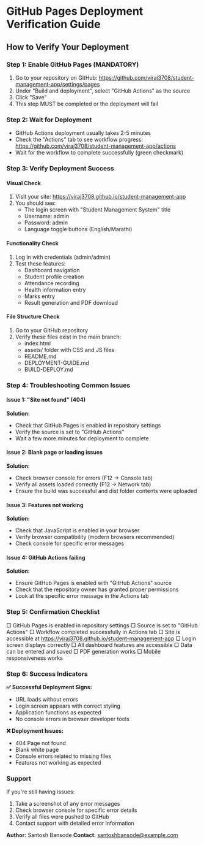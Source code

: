 # GitHub Pages Deployment Verification Guide

## How to Verify Your Deployment

### Step 1: Enable GitHub Pages (MANDATORY)

1. Go to your repository on GitHub: https://github.com/viraj3708/student-management-app/settings/pages
2. Under "Build and deployment", select "GitHub Actions" as the source
3. Click "Save"
4. This step MUST be completed or the deployment will fail

### Step 2: Wait for Deployment

- GitHub Actions deployment usually takes 2-5 minutes
- Check the "Actions" tab to see workflow progress: https://github.com/viraj3708/student-management-app/actions
- Wait for the workflow to complete successfully (green checkmark)

### Step 3: Verify Deployment Success

#### Visual Check
1. Visit your site: https://viraj3708.github.io/student-management-app
2. You should see:
   - The login screen with "Student Management System" title
   - Username: admin
   - Password: admin
   - Language toggle buttons (English/Marathi)

#### Functionality Check
1. Log in with credentials (admin/admin)
2. Test these features:
   - Dashboard navigation
   - Student profile creation
   - Attendance recording
   - Health information entry
   - Marks entry
   - Result generation and PDF download

#### File Structure Check
1. Go to your GitHub repository
2. Verify these files exist in the main branch:
   - index.html
   - assets/ folder with CSS and JS files
   - README.md
   - DEPLOYMENT-GUIDE.md
   - BUILD-DEPLOY.md

### Step 4: Troubleshooting Common Issues

#### Issue 1: "Site not found" (404)
**Solution:**
- Check that GitHub Pages is enabled in repository settings
- Verify the source is set to "GitHub Actions"
- Wait a few more minutes for deployment to complete

#### Issue 2: Blank page or loading issues
**Solution:**
- Check browser console for errors (F12 → Console tab)
- Verify all assets loaded correctly (F12 → Network tab)
- Ensure the build was successful and dist folder contents were uploaded

#### Issue 3: Features not working
**Solution:**
- Check that JavaScript is enabled in your browser
- Verify browser compatibility (modern browsers recommended)
- Check console for specific error messages

#### Issue 4: GitHub Actions failing
**Solution:**
- Ensure GitHub Pages is enabled with "GitHub Actions" source
- Check that the repository owner has granted proper permissions
- Look at the specific error message in the Actions tab

### Step 5: Confirmation Checklist

□ GitHub Pages is enabled in repository settings
□ Source is set to "GitHub Actions"
□ Workflow completed successfully in Actions tab
□ Site is accessible at https://viraj3708.github.io/student-management-app
□ Login screen displays correctly
□ All dashboard features are accessible
□ Data can be entered and saved
□ PDF generation works
□ Mobile responsiveness works

### Step 6: Success Indicators

**✅ Successful Deployment Signs:**
- URL loads without errors
- Login screen appears with correct styling
- Application functions as expected
- No console errors in browser developer tools

**❌ Deployment Issues:**
- 404 Page not found
- Blank white page
- Console errors related to missing files
- Features not working as expected

### Support

If you're still having issues:
1. Take a screenshot of any error messages
2. Check browser console for specific error details
3. Verify all files were pushed to GitHub
4. Contact support with detailed error information

**Author:** Santosh Bansode
**Contact:** santoshbansode@example.com